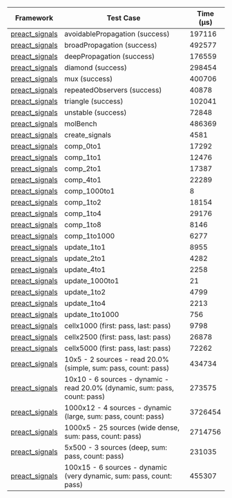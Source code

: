 | Framework | Test Case | Time (μs) |
| --- | --- | --- |
| [preact_signals](https://pub.dev/packages/preact_signals) | avoidablePropagation (success) | 197116 |
| [preact_signals](https://pub.dev/packages/preact_signals) | broadPropagation (success) | 492577 |
| [preact_signals](https://pub.dev/packages/preact_signals) | deepPropagation (success) | 176559 |
| [preact_signals](https://pub.dev/packages/preact_signals) | diamond (success) | 298454 |
| [preact_signals](https://pub.dev/packages/preact_signals) | mux (success) | 400706 |
| [preact_signals](https://pub.dev/packages/preact_signals) | repeatedObservers (success) | 40878 |
| [preact_signals](https://pub.dev/packages/preact_signals) | triangle (success) | 102041 |
| [preact_signals](https://pub.dev/packages/preact_signals) | unstable (success) | 72848 |
| [preact_signals](https://pub.dev/packages/preact_signals) | molBench | 486369 |
| [preact_signals](https://pub.dev/packages/preact_signals) | create_signals | 4581 |
| [preact_signals](https://pub.dev/packages/preact_signals) | comp_0to1 | 17292 |
| [preact_signals](https://pub.dev/packages/preact_signals) | comp_1to1 | 12476 |
| [preact_signals](https://pub.dev/packages/preact_signals) | comp_2to1 | 17387 |
| [preact_signals](https://pub.dev/packages/preact_signals) | comp_4to1 | 22289 |
| [preact_signals](https://pub.dev/packages/preact_signals) | comp_1000to1 | 8 |
| [preact_signals](https://pub.dev/packages/preact_signals) | comp_1to2 | 18154 |
| [preact_signals](https://pub.dev/packages/preact_signals) | comp_1to4 | 29176 |
| [preact_signals](https://pub.dev/packages/preact_signals) | comp_1to8 | 8146 |
| [preact_signals](https://pub.dev/packages/preact_signals) | comp_1to1000 | 6277 |
| [preact_signals](https://pub.dev/packages/preact_signals) | update_1to1 | 8955 |
| [preact_signals](https://pub.dev/packages/preact_signals) | update_2to1 | 4282 |
| [preact_signals](https://pub.dev/packages/preact_signals) | update_4to1 | 2258 |
| [preact_signals](https://pub.dev/packages/preact_signals) | update_1000to1 | 21 |
| [preact_signals](https://pub.dev/packages/preact_signals) | update_1to2 | 4799 |
| [preact_signals](https://pub.dev/packages/preact_signals) | update_1to4 | 2213 |
| [preact_signals](https://pub.dev/packages/preact_signals) | update_1to1000 | 756 |
| [preact_signals](https://pub.dev/packages/preact_signals) | cellx1000 (first: pass, last: pass) | 9798 |
| [preact_signals](https://pub.dev/packages/preact_signals) | cellx2500 (first: pass, last: pass) | 26878 |
| [preact_signals](https://pub.dev/packages/preact_signals) | cellx5000 (first: pass, last: pass) | 72262 |
| [preact_signals](https://pub.dev/packages/preact_signals) | 10x5 - 2 sources - read 20.0% (simple, sum: pass, count: pass) | 434734 |
| [preact_signals](https://pub.dev/packages/preact_signals) | 10x10 - 6 sources - dynamic - read 20.0% (dynamic, sum: pass, count: pass) | 273575 |
| [preact_signals](https://pub.dev/packages/preact_signals) | 1000x12 - 4 sources - dynamic (large, sum: pass, count: pass) | 3726454 |
| [preact_signals](https://pub.dev/packages/preact_signals) | 1000x5 - 25 sources (wide dense, sum: pass, count: pass) | 2714756 |
| [preact_signals](https://pub.dev/packages/preact_signals) | 5x500 - 3 sources (deep, sum: pass, count: pass) | 231035 |
| [preact_signals](https://pub.dev/packages/preact_signals) | 100x15 - 6 sources - dynamic (very dynamic, sum: pass, count: pass) | 455307 |
